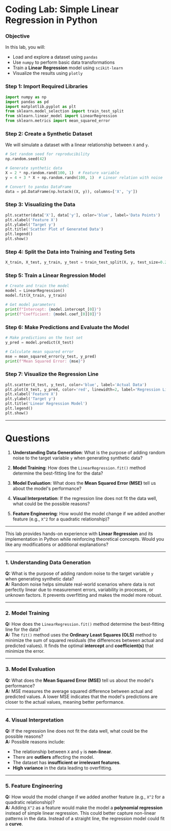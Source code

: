 # **Coding Lab: Simple Linear Regression in Python**

### **Objective**
In this lab, you will:
- Load and explore a dataset using `pandas`
- Use `numpy` to perform basic data transformations
- Train a **Linear Regression** model using `scikit-learn`
- Visualize the results using `plotly`

### **Step 1: Import Required Libraries**
```python
import numpy as np
import pandas as pd
import matplotlib.pyplot as plt
from sklearn.model_selection import train_test_split
from sklearn.linear_model import LinearRegression
from sklearn.metrics import mean_squared_error
```

### **Step 2: Create a Synthetic Dataset**
We will simulate a dataset with a linear relationship between `X` and `y`.

```python
# Set random seed for reproducibility
np.random.seed(42)

# Generate synthetic data
X = 2 * np.random.rand(100, 1)  # Feature variable
y = 4 + 3 * X + np.random.randn(100, 1)  # Linear relation with noise

# Convert to pandas DataFrame
data = pd.DataFrame(np.hstack((X, y)), columns=['X', 'y'])
```

### **Step 3: Visualizing the Data**
```python
plt.scatter(data['X'], data['y'], color='blue', label='Data Points')
plt.xlabel('Feature X')
plt.ylabel('Target y')
plt.title('Scatter Plot of Generated Data')
plt.legend()
plt.show()
```

### **Step 4: Split the Data into Training and Testing Sets**
```python
X_train, X_test, y_train, y_test = train_test_split(X, y, test_size=0.2, random_state=42)
```

### **Step 5: Train a Linear Regression Model**
```python
# Create and train the model
model = LinearRegression()
model.fit(X_train, y_train)

# Get model parameters
print(f"Intercept: {model.intercept_[0]}")
print(f"Coefficient: {model.coef_[0][0]}")
```

### **Step 6: Make Predictions and Evaluate the Model**
```python
# Make predictions on the test set
y_pred = model.predict(X_test)

# Calculate mean squared error
mse = mean_squared_error(y_test, y_pred)
print(f"Mean Squared Error: {mse}")
```

### **Step 7: Visualize the Regression Line**
```python
plt.scatter(X_test, y_test, color='blue', label='Actual Data')
plt.plot(X_test, y_pred, color='red', linewidth=2, label='Regression Line')
plt.xlabel('Feature X')
plt.ylabel('Target y')
plt.title('Linear Regression Model')
plt.legend()
plt.show()
```

---

# **Questions**
1. **Understanding Data Generation**: What is the purpose of adding random noise to the target variable `y` when generating synthetic data?
   
2. **Model Training**: How does the `LinearRegression.fit()` method determine the best-fitting line for the data?

3. **Model Evaluation**: What does the **Mean Squared Error (MSE)** tell us about the model's performance?

4. **Visual Interpretation**: If the regression line does not fit the data well, what could be the possible reasons?

5. **Feature Engineering**: How would the model change if we added another feature (e.g., `X^2` for a quadratic relationship)?

---

This lab provides hands-on experience with **Linear Regression** and its implementation in Python while reinforcing theoretical concepts. Would you like any modifications or additional explanations?

---

### **1. Understanding Data Generation**  
**Q:** What is the purpose of adding random noise to the target variable `y` when generating synthetic data?  
**A:** Random noise helps simulate real-world scenarios where data is not perfectly linear due to measurement errors, variability in processes, or unknown factors. It prevents overfitting and makes the model more robust.

---

### **2. Model Training**  
**Q:** How does the `LinearRegression.fit()` method determine the best-fitting line for the data?  
**A:** The `fit()` method uses the **Ordinary Least Squares (OLS)** method to minimize the sum of squared residuals (the differences between actual and predicted values). It finds the optimal **intercept** and **coefficient(s)** that minimize the error.

---

### **3. Model Evaluation**  
**Q:** What does the **Mean Squared Error (MSE)** tell us about the model's performance?  
**A:** MSE measures the average squared difference between actual and predicted values. A lower MSE indicates that the model's predictions are closer to the actual values, meaning better performance.

---

### **4. Visual Interpretation**  
**Q:** If the regression line does not fit the data well, what could be the possible reasons?  
**A:** Possible reasons include:
   - The relationship between `X` and `y` is **non-linear**.
   - There are **outliers** affecting the model.
   - The dataset has **insufficient or irrelevant features**.
   - **High variance** in the data leading to overfitting.

---

### **5. Feature Engineering**  
**Q:** How would the model change if we added another feature (e.g., `X^2` for a quadratic relationship)?  
**A:** Adding `X^2` as a feature would make the model a **polynomial regression** instead of simple linear regression. This could better capture non-linear patterns in the data. Instead of a straight line, the regression model could fit a **curve**.